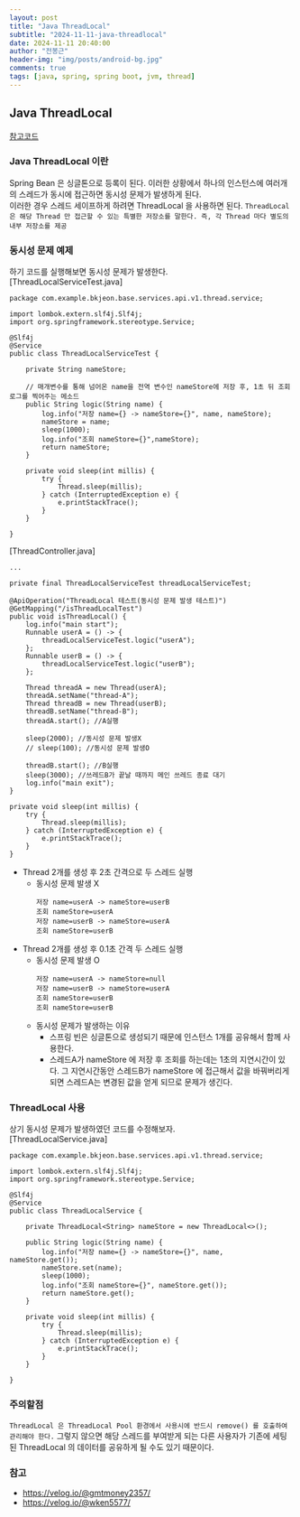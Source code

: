 ```yaml
---
layout: post
title: "Java ThreadLocal"
subtitle: "2024-11-11-java-threadlocal"
date: 2024-11-11 20:40:00
author: "전봉근"
header-img: "img/posts/android-bg.jpg"
comments: true
tags: [java, spring, spring boot, jvm, thread]
---
```


## Java ThreadLocal
[참고코드](https://github.com/bkjeon1614/java-example-code/tree/main/java11/bkjeon-mybatis-codebase/base-api)

### Java ThreadLocal 이란
Spring Bean 은 싱글톤으로 등록이 된다. 이러한 상황에서 하나의 인스턴스에 여러개의 스레드가 동시에 접근하면 동시성 문제가 발생하게 된다.      
이러한 경우 스레드 세이프하게 하려면 ThreadLocal 을 사용하면 된다. `ThreadLocal 은 해당 Thread 만 접근할 수 있는 특별한 저장소를 말한다. 즉, 각 Thread 마다 별도의 내부 저장소를 제공`       
          
### 동시성 문제 예제
하기 코드를 실행해보면 동시성 문제가 발생한다.     
[ThreadLocalServiceTest.java]
```
package com.example.bkjeon.base.services.api.v1.thread.service;

import lombok.extern.slf4j.Slf4j;
import org.springframework.stereotype.Service;

@Slf4j
@Service
public class ThreadLocalServiceTest {

    private String nameStore;

    // 매개변수를 통해 넘어온 name을 전역 변수인 nameStore에 저장 후, 1초 뒤 조회 로그를 찍어주는 메소드
    public String logic(String name) {
        log.info("저장 name={} -> nameStore={}", name, nameStore);
        nameStore = name;
        sleep(1000);
        log.info("조회 nameStore={}",nameStore);
        return nameStore;
    }

    private void sleep(int millis) {
        try {
            Thread.sleep(millis);
        } catch (InterruptedException e) {
            e.printStackTrace();
        }
    }

}
```
[ThreadController.java]
```
...

private final ThreadLocalServiceTest threadLocalServiceTest;

@ApiOperation("ThreadLocal 테스트(동시성 문제 발생 테스트)")
@GetMapping("/isThreadLocalTest")
public void isThreadLocal() {
    log.info("main start");
    Runnable userA = () -> {
        threadLocalServiceTest.logic("userA");
    };
    Runnable userB = () -> {
        threadLocalServiceTest.logic("userB");
    };

    Thread threadA = new Thread(userA);
    threadA.setName("thread-A");
    Thread threadB = new Thread(userB);
    threadB.setName("thread-B");
    threadA.start(); //A실행

    sleep(2000); //동시성 문제 발생X
    // sleep(100); //동시성 문제 발생O

    threadB.start(); //B실행
    sleep(3000); //쓰레드B가 끝날 때까지 메인 쓰레드 종료 대기
    log.info("main exit");
}

private void sleep(int millis) {
    try {
        Thread.sleep(millis);
    } catch (InterruptedException e) {
        e.printStackTrace();
    }
}
```

- Thread 2개를 생성 후 2초 간격으로 두 스레드 실행
  - 동시성 문제 발생 X
    ```
    저장 name=userA -> nameStore=userB
    조회 nameStore=userA
    저장 name=userB -> nameStore=userA
    조회 nameStore=userB
    ```
- Thread 2개를 생성 후 0.1초 간격 두 스레드 실행
  - 동시성 문제 발생 O
    ```
    저장 name=userA -> nameStore=null
    저장 name=userB -> nameStore=userA
    조회 nameStore=userB
    조회 nameStore=userB
    ```
  - 동시성 문제가 발생하는 이유
    - 스프링 빈은 싱글톤으로 생성되기 때문에 인스턴스 1개를 공유해서 함께 사용한다.
    - 스레드A가 nameStore 에 저장 후 조회를 하는데는 1초의 지연시간이 있다. 그 지연시간동안 스레드B가 nameStore 에 접근해서 값을 바꿔버리게 되면 스레드A는 변경된 값을 얻게 되므로 문제가 생긴다.

### ThreadLocal 사용
상기 동시성 문제가 발생하였던 코드를 수정해보자.     
[ThreadLocalService.java]
```
package com.example.bkjeon.base.services.api.v1.thread.service;

import lombok.extern.slf4j.Slf4j;
import org.springframework.stereotype.Service;

@Slf4j
@Service
public class ThreadLocalService {

    private ThreadLocal<String> nameStore = new ThreadLocal<>();

    public String logic(String name) {
        log.info("저장 name={} -> nameStore={}", name, nameStore.get());
        nameStore.set(name);
        sleep(1000);
        log.info("조회 nameStore={}", nameStore.get());
        return nameStore.get();
    }

    private void sleep(int millis) {
        try {
            Thread.sleep(millis);
        } catch (InterruptedException e) {
            e.printStackTrace();
        }
    }

}
```    

### 주의할점
`ThreadLocal 은 ThreadLocal Pool 환경에서 사용시에 반드시 remove() 를 호출하여 관리해야 한다.` 그렇지 않으면 해당 스레드를 부여받게 되는 다른 사용자가 기존에 세팅된 ThreadLocal 의 데이터를 공유하게 될 수도 있기 때문이다.

### 참고
- https://velog.io/@gmtmoney2357/
- https://velog.io/@wken5577/